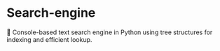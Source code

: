 # Search-engine
📖 Console-based text search engine in Python using tree structures for indexing and efficient lookup.
